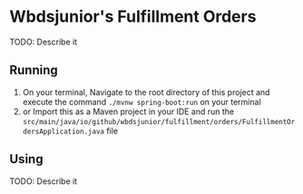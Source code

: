 # Wbdsjunior's Fulfillment Orders
TODO: Describe it

## Running
1. On your terminal, Navigate to the root directory of this project and execute the command `./mvnw spring-boot:run` on your terminal
2. or Import this as a Maven project in your IDE and run the `src/main/java/io/github/wbdsjunior/fulfillment/orders/FulfillmentOrdersApplication.java` file

## Using
TODO: Describe it
